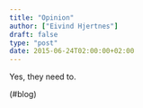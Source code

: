 ```yaml
---
title: "Opinion"
author: ["Eivind Hjertnes"]
draft: false
type: "post"
date: 2015-06-24T02:00:00+02:00
---
```


Yes, they need to.

(#blog)
